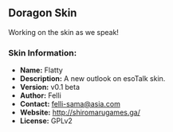 ## Doragon Skin

Working on the skin as we speak!

### Skin Information:
 - **Name:** Flatty
 - **Description:** A new outlook on esoTalk skin.
 - **Version:** v0.1 beta
 - **Author:** Felli
 - **Contact:** felli-sama@asia.com
 - **Website:** http://shiromarugames.ga/
 - **License:** GPLv2
